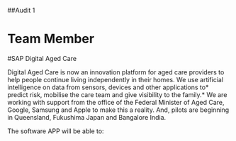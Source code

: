 ##Audit 1

# Team Member


#SAP Digital Aged Care

Digital Aged Care is now an innovation platform for aged care providers to help people continue living independently in their homes. We use artificial intelligence on data from sensors, devices and other applications to* predict risk, mobilise the care team and give visibility to the family.*
We are working with support from the office of the Federal Minister of Aged Care, Google, Samsung and Apple to make this a reality. And, pilots are beginning in Queensland, Fukushima Japan and Bangalore India.

The software APP will be able to:
